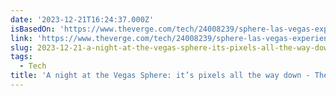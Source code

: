 ```yaml
---
date: '2023-12-21T16:24:37.000Z'
isBasedOn: 'https://www.theverge.com/tech/24008239/sphere-las-vegas-experience-u2-screen'
link: 'https://www.theverge.com/tech/24008239/sphere-las-vegas-experience-u2-screen'
slug: 2023-12-21-a-night-at-the-vegas-sphere-its-pixels-all-the-way-down-the-verge
tags:
  - Tech
title: 'A night at the Vegas Sphere: it’s pixels all the way down - The Verge'
---
```


